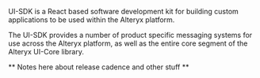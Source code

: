 UI-SDK is a React based software development kit for building custom applications to be used within the Alteryx platform.

The UI-SDK provides a number of product specific messaging systems for use across the Alteryx platform, as well as the entire core segment of the Alteryx UI-Core library.

** Notes here about release cadence and other stuff **
